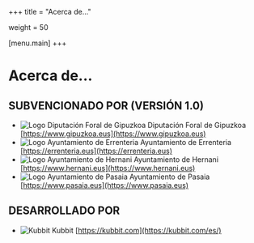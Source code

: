 +++
title = "Acerca de..."

weight = 50

[menu.main]
+++

# Acerca de...

## SUBVENCIONADO POR (VERSIÓN 1.0)

- ![Logo Diputación Foral de Gipuzkoa](/img/gipuzkoa.png)
Diputación Foral de Gipuzkoa
[https://www.gipuzkoa.eus](https://www.gipuzkoa.eus)
- ![Logo Ayuntamiento de Errenteria](/img/errenteria.png)
Ayuntamiento de Errenteria
[https://errenteria.eus](https://errenteria.eus)
- ![Logo Ayuntamiento de Hernani](/img/hernani.png)
Ayuntamiento de Hernani
[https://www.hernani.eus](https://www.hernani.eus)
- ![Logo Ayuntamiento de Pasaia](/img/pasaia.png)
Ayuntamiento de Pasaia
[https://www.pasaia.eus](https://www.pasaia.eus)


## DESARROLLADO POR

- ![Kubbit](/img/kubbit.png)
Kubbit
[https://kubbit.com](https://kubbit.com/es/)
